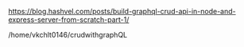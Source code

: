 https://blog.hashvel.com/posts/build-graphql-crud-api-in-node-and-express-server-from-scratch-part-1/

/home/vkchlt0146/crudwithgraphQL

